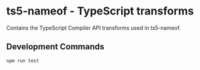 # ts5-nameof - TypeScript transforms

Contains the TypeScript Compiler API transforms used in ts5-nameof.

## Development Commands

```
npm run test
```
